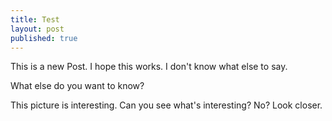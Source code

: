 ```yaml
---
title: Test
layout: post
published: true
---
```

This is a new Post.  I hope this works.  I don't know what else to say.

What else do you want to know?  

This picture is interesting.   Can you see what's interesting?  No?  Look closer.

 